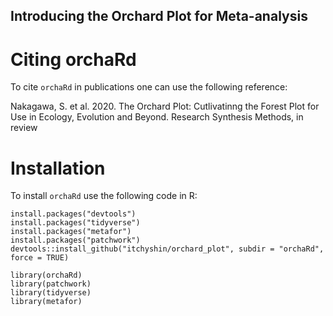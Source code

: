 ## Introducing the Orchard Plot for Meta-analysis

# Citing orchaRd

To cite `orchaRd` in publications one can use the following reference:

Nakagawa, S. et al. 2020. The Orchard Plot: Cutlivatinng the Forest Plot 
for Use in Ecology,  Evolution and Beyond. Research Synthesis Methods, in review

# Installation

To install `orchaRd` use the following code in R:

```
install.packages("devtools")
install.packages("tidyverse")
install.packages("metafor")
install.packages("patchwork")
devtools::install_github("itchyshin/orchard_plot", subdir = "orchaRd", force = TRUE)

library(orchaRd)
library(patchwork)
library(tidyverse)
library(metafor)
```
